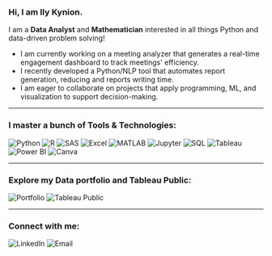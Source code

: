 ### Hi, I am Ily Kynion.  

I am a <b>Data Analyst</b> and <b>Mathematician</b> interested in all things Python and data-driven problem solving!</span>

- I am currently working on a meeting analyzer that generates a real-time engagement dashboard to track meetings' efficiency.
- I recently developed a Python/NLP tool that automates report generation, reducing and reports writing time.
- I am eager to collaborate on projects that apply programming, ML, and visualization to support decision-making.  

---

### I master a bunch of Tools & Technologies:

<p align="left">
 <img src="https://img.shields.io/badge/-Python-3776AB?style=for-the-badge&logo=python&logoColor=white" title="Python" alt="Python" />
 <img src="https://img.shields.io/badge/-R-276DC3?style=for-the-badge&logo=r&logoColor=white" title="R" alt="R" />
 <img src="https://img.shields.io/badge/-SAS-1C4E80?style=for-the-badge&logo=sas&logoColor=white" title="SAS" alt="SAS" />
 <img src="https://img.shields.io/badge/-Excel-217346?style=for-the-badge&logo=microsoft-excel&logoColor=white" title="Microsoft Excel" alt="Excel" />
 <img src="https://img.shields.io/badge/-MATLAB-0076A8?style=for-the-badge&logo=mathworks&logoColor=white" title="MATLAB" alt="MATLAB" />
 <img src="https://img.shields.io/badge/-Jupyter-F37626?style=for-the-badge&logo=jupyter&logoColor=white" title="Jupyter Notebook" alt="Jupyter" />
 <img src="https://img.shields.io/badge/-SQL-4479A1?style=for-the-badge&logo=mysql&logoColor=white" title="SQL" alt="SQL" />
 <img src="https://img.shields.io/badge/-Tableau-E97627?style=for-the-badge&logo=tableau&logoColor=white" title="Tableau" alt="Tableau" />
 <img src="https://img.shields.io/badge/-Power%20BI-F2C811?style=for-the-badge&logo=powerbi&logoColor=black" title="Power BI" alt="Power BI" />
 <img src="https://img.shields.io/badge/-Canva-00C4CC?style=for-the-badge&logo=canva&logoColor=white" title="Canva" alt="Canva" />
</p>

---

### Explore my Data portfolio and Tableau Public:

<p align="left">
  <a href="https://your-portfolio-link.com" style="text-decoration: none;">
    <img src="https://img.shields.io/badge/-📊%20Portfolio-000000?style=for-the-badge&logoColor=white" alt="Portfolio" />
  </a>
  <a href="https://public.tableau.com/app/profile/ily.kynion.coulibaly/vizzes" style="text-decoration: none;">
    <img src="https://img.shields.io/badge/-📈%20Tableau%20Public-E97627?style=for-the-badge&logo=tableau&logoColor=white" alt="Tableau Public" />
  </a>
</p>

---

### Connect with me:

<p align="left">
  <a href="https://www.linkedin.com/in/ily-kynion-coulibaly-05602a189/" style="text-decoration: none;">
    <img src="https://img.shields.io/badge/-LinkedIn-0A66C2?style=for-the-badge&logo=linkedin&logoColor=white" alt="LinkedIn" />
  </a>
  <a href="mailto:icoulibaly1@babson.edu" style="text-decoration: none;">
    <img src="https://img.shields.io/badge/-Email-D14836?style=for-the-badge&logo=gmail&logoColor=white" alt="Email" />
  </a>
</p>
